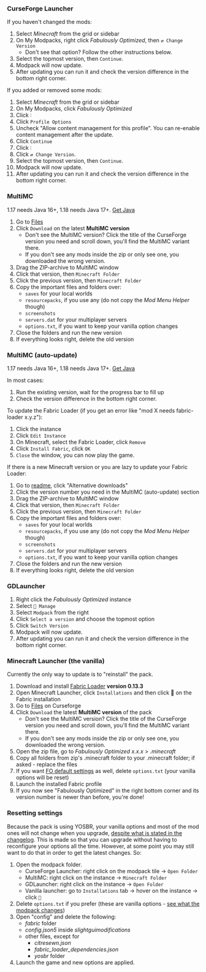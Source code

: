 ### CurseForge Launcher

If you haven't changed the mods:

1. Select _Minecraft_ from the grid or sidebar
1. On My Modpacks, right click _Fabulously Optimized_, then `⇄ Change Version`
   * Don't see that option? Follow the other instructions below.
1. Select the topmost version, then `Continue`.
1. Modpack will now update. 
1. After updating you can run it and check the version difference in the bottom right corner.

If you added or removed some mods:

1. Select _Minecraft_ from the grid or sidebar
1. On My Modpacks, click _Fabulously Optimized_
1. Click `⫶`
1. Click `Profile Options`
1. Uncheck "Allow content management for this profile". You can re-enable content management after the update.
1. Click `Continue`
1. Click `⫶`
1. Click `⇄ Change Version`. 
1. Select the topmost version, then `Continue`.
1. Modpack will now update. 
1. After updating you can run it and check the version difference in the bottom right corner.

### MultiMC
1.17 needs Java 16+, 1.18 needs Java 17+. [Get Java](https://www.oracle.com/java/technologies/downloads/)

1. Go to [Files](https://www.curseforge.com/minecraft/modpacks/fabulously-optimized/files)
1. Click `Download` on the latest **MultiMC version**
   * Don't see the MultiMC version? Click the title of the CurseForge version you need and scroll down, you'll find the MultiMC variant there. 
   * If you don't see any mods inside the zip or only see one, you downloaded the wrong version.
1. Drag the ZIP-archive to MultiMC window
1. Click that version, then `Minecraft Folder`
1. Click the previous version, then `Minecraft Folder`
1. Copy the important files and folders over:
   * `saves` for your local worlds
   * `resourcepacks`, if you use any (do not copy the _Mod Menu Helper_ though)
   * `screenshots`
   * `servers.dat` for your multiplayer servers
   * `options.txt`, if you want to keep your vanilla option changes
1. Close the folders and run the new version
1. If everything looks right, delete the old version

### MultiMC (auto-update)
1.17 needs Java 16+, 1.18 needs Java 17+. [Get Java](https://www.oracle.com/java/technologies/downloads/)

In most cases:
1. Run the existing version, wait for the progress bar to fill up
1. Check the version difference in the bottom right corner.

To update the Fabric Loader (if you get an error like "mod X needs fabric-loader x.y.z"):

1. Click the instance
1. Click `Edit Instance`
1. On Minecraft, select the Fabric Loader, click `Remove`
1. Click `Install Fabric`, click `OK`
1. `Close` the window, you can now play the game.

If there is a new Minecraft version or you are lazy to update your Fabric Loader:

1. Go to [readme](https://github.com/Fabulously-Optimized/fabulously-optimized#downloads), click "Alternative downloads"
2. Click the version number you need in the MultiMC (auto-update) section  
1. Drag the ZIP-archive to MultiMC window
1. Click that version, then `Minecraft Folder`
1. Click the previous version, then `Minecraft Folder`
1. Copy the important files and folders over:
   * `saves` for your local worlds
   * `resourcepacks`, if you use any (do not copy the _Mod Menu Helper_ though)
   * `screenshots`
   * `servers.dat` for your multiplayer servers
   * `options.txt`, if you want to keep your vanilla option changes
1. Close the folders and run the new version
1. If everything looks right, delete the old version

### GDLauncher
1. Right click the _Fabulously Optimized_ instance
1. Select `🔧 Manage`
1. Select `Modpack` from the right
1. Click `Select a version` and choose the topmost option
1. Click `Switch Version`
1. Modpack will now update.
1. After updating you can run it and check the version difference in the bottom right corner.

### Minecraft Launcher (the vanilla)
Currently the only way to update is to "reinstall" the pack.

1. Download and install [Fabric Loader](https://fabricmc.net/use/) **version 0.13.3**
1. Open Minecraft Launcher, click `Installations` and then click 📂 on the Fabric installation
1. Go to [Files](https://www.curseforge.com/minecraft/modpacks/fabulously-optimized/files) on Curseforge
1. Click `Download` the latest **MultiMC version** of the pack
   * Don't see the MultiMC version? Click the title of the CurseForge version you need and scroll down, you'll find the MultiMC variant there. 
   * If you don't see any mods inside the zip or only see one, you downloaded the wrong version.
1. Open the zip file, go to _Fabulously Optimized x.x.x_ > _.minecraft_
1. Copy all folders from zip's .minecraft folder to your .minecraft folder; if asked - replace the files
2. If you want [FO default settings](./changed-options.md) as well, delete `options.txt` (your vanilla options will be reset)
3. Launch the installed Fabric profile
4. If you now see "Fabulously Optimized" in the right bottom corner and its version number is newer than before, you're done!

### Resetting settings

Because the pack is using YOSBR, your vanilla options and most of the mod ones will not change when you upgrade, [despite what is stated in the changelog](https://github.com/Fabulously-Optimized/fabulously-optimized/blob/main/CHANGELOG.md). 
This is made so that you can upgrade without having to reconfigure your options all the time. However, at some point you may still want to do that in order to get the latest changes. So:

1. Open the modpack folder.
   * CurseForge Launcher: right click on the modpack tile -> `Open Folder`
   * MultiMC: right click on the instance -> `Minecraft Folder`
   * GDLauncher: right click on the instance -> `Open Folder`
   * Vanilla launcher: go to `Installations` tab -> hover on the instance -> click `📁`
2. Delete `options.txt` if you prefer (these are vanilla options - [see what the modpack changes](./changed-options.md))
3. Open "config" and delete the following:
   * _fabric_ folder
   * _config.json5_ inside _slightguimodifications_
   * other files, except for 
        * _citresewn.json_
        * _fabric_loader_dependencies.json_
        * _yosbr_ folder
4. Launch the game and new options are applied.
